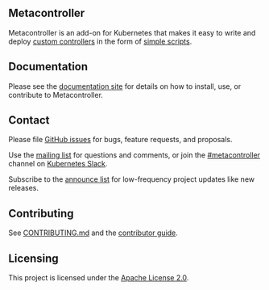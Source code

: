 ## Metacontroller

Metacontroller is an add-on for Kubernetes
that makes it easy to write and deploy [custom controllers](https://kubernetes.io/docs/concepts/api-extension/custom-resources/#custom-controllers)
in the form of [simple scripts](https://metacontroller.app).

## Documentation

Please see the [documentation site](https://metacontroller.app) for details
on how to install, use, or contribute to Metacontroller.

## Contact

Please file [GitHub issues](issues) for bugs, feature requests, and proposals.

Use the [mailing list](https://groups.google.com/forum/#!forum/metacontroller)
for questions and comments, or join the
[#metacontroller](https://kubernetes.slack.com/messages/metacontroller/) channel on
[Kubernetes Slack](http://slack.kubernetes.io).

Subscribe to the [announce list](https://groups.google.com/forum/#!forum/metacontroller-announce)
for low-frequency project updates like new releases.

## Contributing

See [CONTRIBUTING.md](CONTRIBUTING.md) and the
[contributor guide](https://metacontroller.app/contrib/).

## Licensing

This project is licensed under the [Apache License 2.0](LICENSE).
